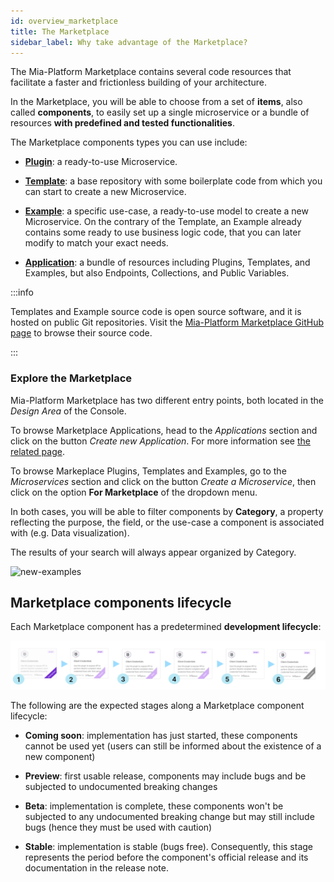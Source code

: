 ```yaml
---
id: overview_marketplace
title: The Marketplace
sidebar_label: Why take advantage of the Marketplace?
---
```


The Mia-Platform Marketplace contains several code resources that facilitate a faster and frictionless building of your architecture.

In the Marketplace, you will be able to choose from a set of **items**, also called **components**, to easily set up a single microservice or a bundle of resources **with predefined and tested functionalities**.

The Marketplace components types you can use include:

* **[Plugin](/plugins/mia-platform-plugins.md)**: a ready-to-use Microservice.  

* **[Template](/marketplace/templates/mia_templates.md)**: a base repository with some boilerplate code from which you can start to create a new Microservice.

* **[Example](/marketplace/examples/mia_examples.md)**: a specific use-case, a ready-to-use model to create a new Microservice. On the contrary of the Template, an Example already contains some ready to use business logic code, that you can later modify to match your exact needs.

* **[Application](/marketplace/applications/mia_applications.md)**: a bundle of resources including Plugins, Templates, and Examples, but also Endpoints, Collections, and Public Variables.

:::info

Templates and Example source code is open source software, and it is hosted on public Git repositories.
Visit the [Mia-Platform Marketplace GitHub page](https://github.com/mia-platform-marketplace) to browse their source code.

:::

### Explore the Marketplace

Mia-Platform Marketplace has two different entry points, both located in the *Design Area* of the Console.

To browse Marketplace Applications, head to the *Applications* section and click on the button *Create new Application*. 
For more information see [the related page](/marketplace/applications/mia_applications.md).

To browse Markeplace Plugins, Templates and Examples, go to the *Microservices* section and click on the button *Create a Microservice*, then click on the option **For Marketplace** of the dropdown menu.

In both cases, you will be able to filter components by **Category**, a property reflecting the purpose, the field, or the use-case a component is associated with (e.g. Data visualization).

The results of your search will always appear organized by Category.

![new-examples](./img/marketplace.png)

## Marketplace components lifecycle

Each Marketplace component has a predetermined **development lifecycle**:

![lifecycle-stages](./img/component-lifecycle-final.png)

The following are the expected stages along a Marketplace component lifecycle:

* **Coming soon**: implementation has just started, these components cannot be used yet (users can still be informed about the existence of a new component)

* **Preview**: first usable release, components may include bugs and be subjected to undocumented breaking changes

* **Beta**: implementation is complete, these components won't be subjected to any undocumented breaking change but may still include bugs (hence they must be used with caution)

* **Stable**: implementation is stable (bugs free). Consequently, this stage represents the period before the component's official release and its documentation in the release note.
